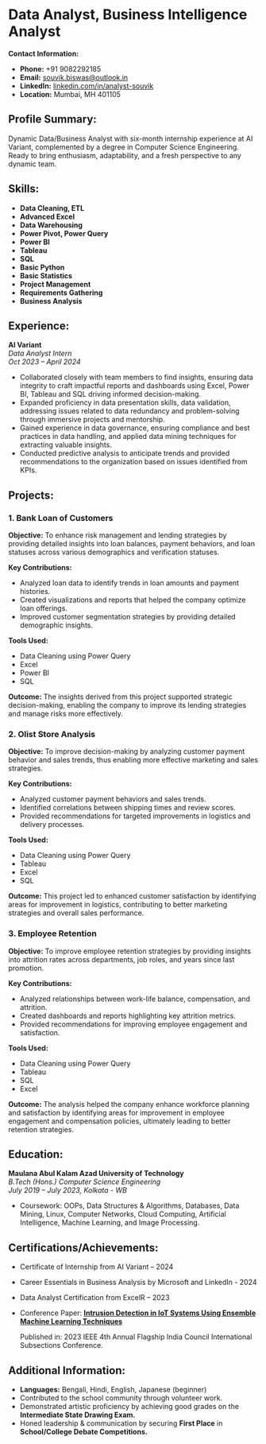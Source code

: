 # Data Analyst, Business Intelligence Analyst

**Contact Information:**
- **Phone:** +91 9082292185
- **Email:** [souvik.biswas@outlook.in](mailto:souvik.biswas@outlook.in)
- **LinkedIn:** [linkedin.com/in/analyst-souvik](https://linkedin.com/in/analyst-souvik)
- **Location:** Mumbai, MH 401105

## Profile Summary:
Dynamic Data/Business Analyst with six-month internship experience at AI Variant, complemented by a degree in Computer Science Engineering. Ready to bring enthusiasm, adaptability, and a fresh perspective to any dynamic team.

## Skills:
- **Data Cleaning, ETL**
- **Advanced Excel**
- **Data Warehousing**
- **Power Pivot, Power Query**
- **Power BI**
- **Tableau**
- **SQL**
- **Basic Python**
- **Basic Statistics**
- **Project Management**
- **Requirements Gathering**
- **Business Analysis**

## Experience:

**AI Variant**  
*Data Analyst Intern*  
*Oct 2023 – April 2024*
- Collaborated closely with team members to find insights, ensuring data integrity to craft impactful reports and dashboards using Excel, Power BI, Tableau and SQL driving informed decision-making.
- Expanded proficiency in data presentation skills, data validation, addressing issues related to data redundancy and problem-solving through immersive projects and mentorship.
- Gained experience in data governance, ensuring compliance and best practices in data handling, and applied data mining techniques for extracting valuable insights.
- Conducted predictive analysis to anticipate trends and provided recommendations to the organization based on issues identified from KPIs.

## Projects:

### 1. Bank Loan of Customers

**Objective:**
To enhance risk management and lending strategies by providing detailed insights into loan balances, payment behaviors, and loan statuses across various demographics and verification statuses.

**Key Contributions:**
- Analyzed loan data to identify trends in loan amounts and payment histories.
- Created visualizations and reports that helped the company optimize loan offerings.
- Improved customer segmentation strategies by providing detailed demographic insights.

**Tools Used:**
- Data Cleaning using Power Query
- Excel
- Power BI
- SQL

**Outcome:**
The insights derived from this project supported strategic decision-making, enabling the company to improve its lending strategies and manage risks more effectively.

### 2. Olist Store Analysis

**Objective:**
To improve decision-making by analyzing customer payment behavior and sales trends, thus enabling more effective marketing and sales strategies.

**Key Contributions:**
- Analyzed customer payment behaviors and sales trends.
- Identified correlations between shipping times and review scores.
- Provided recommendations for targeted improvements in logistics and delivery processes.

**Tools Used:**
- Data Cleaning using Power Query
- Tableau
- Excel
- SQL

**Outcome:**
This project led to enhanced customer satisfaction by identifying areas for improvement in logistics, contributing to better marketing strategies and overall sales performance.

### 3. Employee Retention

**Objective:**
To improve employee retention strategies by providing insights into attrition rates across departments, job roles, and years since last promotion.

**Key Contributions:**
- Analyzed relationships between work-life balance, compensation, and attrition.
- Created dashboards and reports highlighting key attrition metrics.
- Provided recommendations for improving employee engagement and satisfaction.

**Tools Used:**
- Data Cleaning using Power Query
- Tableau
- SQL
- Excel

**Outcome:**
The analysis helped the company enhance workforce planning and satisfaction by identifying areas for improvement in employee engagement and compensation policies, ultimately leading to better retention strategies.

## Education:
**Maulana Abul Kalam Azad University of Technology**  
*B.Tech (Hons.) Computer Science Engineering*  
*July 2019 – July 2023, Kolkata - WB*
- Coursework: OOPs, Data Structures & Algorithms, Databases, Data Mining, Linux, Computer Networks, Cloud Computing, Artificial Intelligence, Machine Learning, and Image Processing.

## Certifications/Achievements:
- Certificate of Internship from AI Variant – 2024
- Career Essentials in Business Analysis by Microsoft and LinkedIn - 2024
- Data Analyst Certification from ExcelR – 2023
- Conference Paper: [**Intrusion Detection in IoT Systems Using Ensemble Machine Learning Techniques**](https://ieeexplore.ieee.org/document/10270505)

  Published in: 2023 IEEE 4th Annual Flagship India Council International Subsections Conference.

## Additional Information:
- **Languages:** Bengali, Hindi, English, Japanese (beginner)
- Contributed to the school community through volunteer work.
- Demonstrated artistic proficiency by achieving good grades on the **Intermediate State Drawing Exam.**
- Honed leadership & communication by securing **First Place** in **School/College Debate Competitions.**
